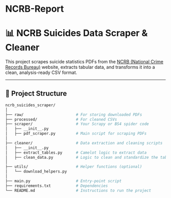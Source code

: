 # NCRB-Report

# 📊 NCRB Suicides Data Scraper & Cleaner

This project scrapes suicide statistics PDFs from the [NCRB (National Crime Records Bureau)](https://ncrb.gov.in) website, extracts tabular data, and transforms it into a clean, analysis-ready CSV format.

---

## 📁 Project Structure
```sh
ncrb_suicides_scraper/
│
├── raw/                       # For storing downloaded PDFs
├── processed/                 # For cleaned CSVs
├── scraper/                   # Your Scrapy or BS4 spider code
│   ├── __init__.py
│   ├── pdf_scraper.py         # Main script for scraping PDFs
│
├── cleaner/                   # Data extraction and cleaning scripts
│   ├── __init__.py
│   ├── extract_tables.py      # Camelot logic to extract data
│   ├── clean_data.py          # Logic to clean and standardize the tables
│
├── utils/                     # Helper functions (optional)
│   └── download_helpers.py
│
├── main.py                    # Entry-point script
├── requirements.txt           # Dependencies
└── README.md                  # Instructions to run the project
```
